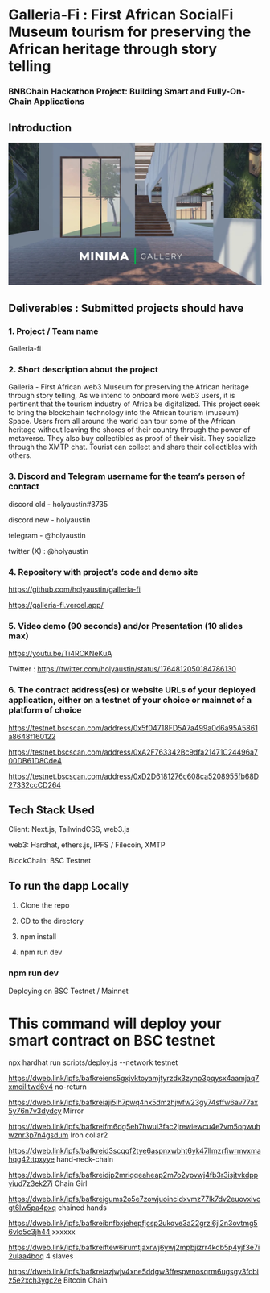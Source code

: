 # Galleria-Fi : First African SocialFi Museum tourism for preserving the African heritage through story telling

### BNBChain Hackathon Project: Building Smart and Fully-On-Chain Applications

## Introduction

![home](./1.webp)

## Deliverables : Submitted projects should have

### 1. Project / Team name

Galleria-fi

### 2. Short description about the project

Galleria - First African web3 Museum for preserving the African heritage through story telling, As we intend to onboard more web3 users, it is pertinent that the tourism industry of Africa be digitalized. This project seek to bring the blockchain technology into the African tourism (museum) Space. Users from all around the world can tour some of the African heritage without leaving the shores of their country through the power of metaverse. They also buy collectibles as proof of their visit. They socialize through the XMTP chat. Tourist can collect and share their collectibles with others.

### 3. Discord and Telegram username for the team’s person of contact

discord old - holyaustin#3735

discord new - holyaustin

telegram - @holyaustin

twitter (X) : @holyaustin

### 4. Repository with project’s code and demo site

<https://github.com/holyaustin/galleria-fi>

<https://galleria-fi.vercel.app/>

### 5. Video demo (90 seconds) and/or Presentation (10 slides max)

<https://youtu.be/Ti4RCKNeKuA> 

Twitter : https://twitter.com/holyaustin/status/1764812050184786130

### 6. The contract address(es) or website URLs of your deployed application, either on a testnet of your choice or mainnet of a platform of choice

<https://testnet.bscscan.com/address/0x5f04718FD5A7a499a0d6a95A5861a8648f160122>

<https://testnet.bscscan.com/address/0xA2F763342Bc9dfa21471C24496a700DB61D8Cde4>

<https://testnet.bscscan.com/address/0xD2D6181276c608ca5208955fb68D27332ccCD264>


## Tech Stack Used

Client: Next.js, TailwindCSS, web3.js

web3:  Hardhat, ethers.js, IPFS / Filecoin, XMTP

BlockChain: BSC Testnet

## To run the dapp Locally

1. Clone the repo

2. CD to the directory

3. npm install

4. npm run dev

### npm run dev

Deploying on BSC Testnet / Mainnet


# This command will deploy your smart contract on BSC testnet

  npx hardhat run scripts/deploy.js --network testnet

<https://dweb.link/ipfs/bafkreiens5gxjvktoyamjtyrzdx3zynp3pqysx4aamjaq7xmoilitwd6v4>   no-return

<https://dweb.link/ipfs/bafkreiaji5ih7pwq4nx5dmzhjwfw23gy74sffw6av77ax5y76n7v3dydcy>    Mirror

<https://dweb.link/ipfs/bafkreifm6dg5eh7hwui3fac2jrewiewcu4e7vm5opwuhwznr3p7n4gsdum>    Iron collar2

<https://dweb.link/ipfs/bafkreid3scqqf2tye6aspnxwbht6yk47llmzrfiwrmvxmahqg42ttpxyye>    hand-neck-chain

<https://dweb.link/ipfs/bafkreidjp2mriqgeaheap2m7o2ypvwj4fb3r3isjtvkdppyiud7z3ek27i>    Chain Girl

<https://dweb.link/ipfs/bafkreigums2o5e7zowjuoincidxvmz77lk7dv2euovxivcgt6lw5pa4pxq>    chained hands

<https://dweb.link/ipfs/bafkreibnfbxjehepfjcsp2ukqve3a22grzi6jl2n3ovtmg56vlo5c3jh44>    xxxxxx

<https://dweb.link/ipfs/bafkreiftew6irumtjaxrwj6ywj2mpbjizrr4kdb5p4yjf3e7i2ulaa4boq>    4 slaves

<https://dweb.link/ipfs/bafkreiazjwjv4xne5ddgw3ffespwnosqrm6ugsgy3fcbiz5e2xch3ygc2e>    Bitcoin Chain
